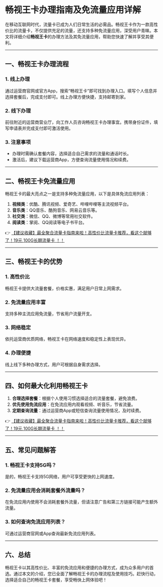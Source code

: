# 畅视王卡办理指南及免流量应用详解

在移动互联网时代，流量卡已成为人们日常生活的必需品。畅视王卡作为一款高性价比的流量卡，不仅提供充足的流量，还支持多种免流量应用，深受用户青睐。本文将详细介绍**畅视王卡**的办理方法及其免流量应用，帮助您快速了解并享受其便利。

---

## 一、畅视王卡办理流程

### 1. 线上办理
通过运营商官网或官方App，搜索“畅视王卡”即可找到办理入口。填写个人信息并选择套餐后，完成支付即可。线上办理方便快捷，支持邮寄到家。

### 2. 线下办理
前往附近的运营商营业厅，向工作人员咨询畅视王卡办理事宜。携带身份证件，填写申请表并完成支付即可激活使用。

### 3. 注意事项
- 办理时需确认套餐内容，选择适合自己需求的流量和通话时长。
- 激活后，建议下载运营商App，方便查询流量使用情况和续费。

---

## 二、畅视王卡免流量应用

畅视王卡的最大亮点之一是支持多种免流量应用，以下是具体免流应用列表：

1. **视频类**：优酷、腾讯视频、爱奇艺、哔哩哔哩等主流视频平台。
2. **音乐类**：QQ音乐、酷狗音乐、网易云音乐等。
3. **社交类**：微信、QQ、微博等常用社交软件。
4. **阅读类**：掌阅、QQ阅读等电子书平台。

👉 [【建议收藏】最全聚合流量卡指南来啦！高性价比流量卡推荐，看这个就够了！19元 100G长期流量卡 ！！](https://bit.ly/Liuliangka)

---

## 三、畅视王卡的优势

### 1. 高性价比
畅视王卡提供大流量套餐，价格实惠，满足用户日常上网需求。

### 2. 免流量应用丰富
支持多种主流应用免流量，节省用户流量开支。

### 3. 网络稳定
依托运营商优质网络，畅视王卡在网络速度和稳定性上表现优异。

### 4. 办理便捷
线上线下多种办理方式，用户可根据自身需求选择。

---

## 四、如何最大化利用畅视王卡

1. **合理选择套餐**：根据个人使用习惯选择适合的流量套餐，避免浪费。
2. **优先使用免流应用**：在免流应用内观看视频、听音乐，节省流量。
3. **定期查询流量**：通过运营商App或短信查询流量使用情况，及时续费。

👉 [【建议收藏】最全聚合流量卡指南来啦！高性价比流量卡推荐，看这个就够了！19元 100G长期流量卡 ！！](https://bit.ly/Liuliangka)

---

## 五、常见问题解答

### 1. 畅视王卡支持5G吗？
是的，畅视王卡支持5G网络，用户可享受更快的上网速度。

### 2. 免流量应用会消耗套餐外流量吗？
在免流应用内使用不会消耗套餐外流量，但请注意广告和第三方链接可能产生额外流量。

### 3. 如何查询免流应用列表？
可通过运营商官网或App查询最新免流应用列表。

---

## 六、总结

畅视王卡以其高性价比、丰富的免流应用和便捷的办理方式，成为众多用户的首选。通过本文的介绍，您已全面了解畅视王卡的办理流程及使用技巧。赶快行动，选择适合自己的畅视王卡套餐，享受畅快上网体验吧！